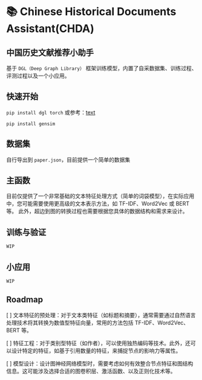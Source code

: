 # 📚 Chinese Historical Documents Assistant(CHDA)

## 中国历史文献推荐小助手

基于 `DGL（Deep Graph Library）` 框架训练模型，内置了自采数据集、训练过程、评测过程以及一个小应用。

## 快速开始

`pip install dgl torch` 或参考：[text](https://www.dgl.ai/pages/start.html)

`pip install gensim`

## 数据集

自行导出到 `paper.json`，目前提供一个简单的数据集

## 主函数

目前仅提供了一个非常基础的文本特征处理方式（简单的词袋模型），在实际应用中，您可能需要使用更高级的文本表示方法，如 TF-IDF、Word2Vec 或 BERT 等。
此外，超边到图的转换过程也需要根据您具体的数据结构和需求来设计。

## 训练与验证

```python
WIP
```

## 小应用

`WIP`

## Roadmap

[ ] 文本特征的预处理：对于文本类特征（如标题和摘要），通常需要通过自然语言处理技术将其转换为数值型特征向量，常用的方法包括 TF-IDF、Word2Vec、BERT 等。

[ ] 特征工程：对于类别型特征（如作者），可以使用独热编码等技术。此外，还可以设计特定的特征，如基于引用数量的特征，来捕捉节点的影响力等属性。

[ ] 模型设计：设计图神经网络模型时，需要考虑如何有效整合节点特征和图结构信息。这可能涉及选择合适的图卷积层、激活函数、以及正则化技术等。

